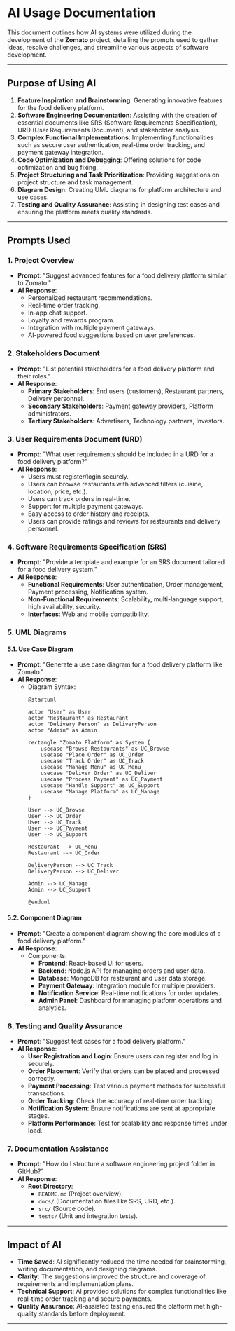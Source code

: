 # AI Usage Documentation

This document outlines how AI systems were utilized during the development of the **Zomato** project, detailing the prompts used to gather ideas, resolve challenges, and streamline various aspects of software development.

---

## Purpose of Using AI

1. **Feature Inspiration and Brainstorming**: Generating innovative features for the food delivery platform.
2. **Software Engineering Documentation**: Assisting with the creation of essential documents like SRS (Software Requirements Specification), URD (User Requirements Document), and stakeholder analysis.
3. **Complex Functional Implementations**: Implementing functionalities such as secure user authentication, real-time order tracking, and payment gateway integration.
4. **Code Optimization and Debugging**: Offering solutions for code optimization and bug fixing.
5. **Project Structuring and Task Prioritization**: Providing suggestions on project structure and task management.
6. **Diagram Design**: Creating UML diagrams for platform architecture and use cases.
7. **Testing and Quality Assurance**: Assisting in designing test cases and ensuring the platform meets quality standards.

---

## Prompts Used

### 1. Project Overview
- **Prompt**: "Suggest advanced features for a food delivery platform similar to Zomato."
- **AI Response**:
  - Personalized restaurant recommendations.
  - Real-time order tracking.
  - In-app chat support.
  - Loyalty and rewards program.
  - Integration with multiple payment gateways.
  - AI-powered food suggestions based on user preferences.

### 2. Stakeholders Document
- **Prompt**: "List potential stakeholders for a food delivery platform and their roles."
- **AI Response**:
  - **Primary Stakeholders**: End users (customers), Restaurant partners, Delivery personnel.
  - **Secondary Stakeholders**: Payment gateway providers, Platform administrators.
  - **Tertiary Stakeholders**: Advertisers, Technology partners, Investors.

### 3. User Requirements Document (URD)
- **Prompt**: "What user requirements should be included in a URD for a food delivery platform?"
- **AI Response**:
  - Users must register/login securely.
  - Users can browse restaurants with advanced filters (cuisine, location, price, etc.).
  - Users can track orders in real-time.
  - Support for multiple payment gateways.
  - Easy access to order history and receipts.
  - Users can provide ratings and reviews for restaurants and delivery personnel.

### 4. Software Requirements Specification (SRS)
- **Prompt**: "Provide a template and example for an SRS document tailored for a food delivery system."
- **AI Response**:
  - **Functional Requirements**: User authentication, Order management, Payment processing, Notification system.
  - **Non-Functional Requirements**: Scalability, multi-language support, high availability, security.
  - **Interfaces**: Web and mobile compatibility.

### 5. UML Diagrams
#### 5.1. Use Case Diagram
- **Prompt**: "Generate a use case diagram for a food delivery platform like Zomato."
- **AI Response**:
  - Diagram Syntax:
    ```text
    @startuml

    actor "User" as User
    actor "Restaurant" as Restaurant
    actor "Delivery Person" as DeliveryPerson
    actor "Admin" as Admin

    rectangle "Zomato Platform" as System {
        usecase "Browse Restaurants" as UC_Browse
        usecase "Place Order" as UC_Order
        usecase "Track Order" as UC_Track
        usecase "Manage Menu" as UC_Menu
        usecase "Deliver Order" as UC_Deliver
        usecase "Process Payment" as UC_Payment
        usecase "Handle Support" as UC_Support
        usecase "Manage Platform" as UC_Manage
    }

    User --> UC_Browse
    User --> UC_Order
    User --> UC_Track
    User --> UC_Payment
    User --> UC_Support

    Restaurant --> UC_Menu
    Restaurant --> UC_Order

    DeliveryPerson --> UC_Track
    DeliveryPerson --> UC_Deliver

    Admin --> UC_Manage
    Admin --> UC_Support

    @enduml
    ```

#### 5.2. Component Diagram
- **Prompt**: "Create a component diagram showing the core modules of a food delivery platform."
- **AI Response**:
  - Components:
    - **Frontend**: React-based UI for users.
    - **Backend**: Node.js API for managing orders and user data.
    - **Database**: MongoDB for restaurant and user data storage.
    - **Payment Gateway**: Integration module for multiple providers.
    - **Notification Service**: Real-time notifications for order updates.
    - **Admin Panel**: Dashboard for managing platform operations and analytics.

### 6. Testing and Quality Assurance
- **Prompt**: "Suggest test cases for a food delivery platform."
- **AI Response**:
  - **User Registration and Login**: Ensure users can register and log in securely.
  - **Order Placement**: Verify that orders can be placed and processed correctly.
  - **Payment Processing**: Test various payment methods for successful transactions.
  - **Order Tracking**: Check the accuracy of real-time order tracking.
  - **Notification System**: Ensure notifications are sent at appropriate stages.
  - **Platform Performance**: Test for scalability and response times under load.

### 7. Documentation Assistance
- **Prompt**: "How do I structure a software engineering project folder in GitHub?"
- **AI Response**:
  - **Root Directory**:
    - `README.md` (Project overview).
    - `docs/` (Documentation files like SRS, URD, etc.).
    - `src/` (Source code).
    - `tests/` (Unit and integration tests).

---

## Impact of AI

- **Time Saved**: AI significantly reduced the time needed for brainstorming, writing documentation, and designing diagrams.
- **Clarity**: The suggestions improved the structure and coverage of requirements and implementation plans.
- **Technical Support**: AI provided solutions for complex functionalities like real-time order tracking and secure payments.
- **Quality Assurance**: AI-assisted testing ensured the platform met high-quality standards before deployment.

---
